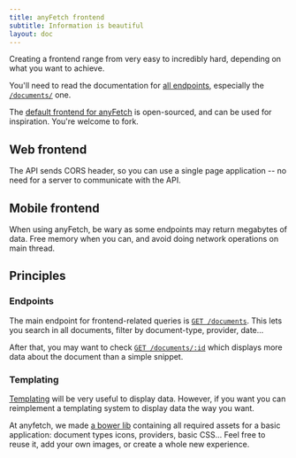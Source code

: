 ```yaml
---
title: anyFetch frontend
subtitle: Information is beautiful
layout: doc
---
```


Creating a frontend range from very easy to incredibly hard, depending on what you want to achieve.

You'll need to read the documentation for [all endpoints](/endpoints), especially the [`/documents/`](/endpoints/#documents) one.

The [default frontend for anyFetch](https://github.com/AnyFetch/app.anyfetch.com) is open-sourced, and can be used for inspiration. You're welcome to fork.

## Web frontend
The API sends CORS header, so you can use a single page application -- no need for a server to communicate with the API.


## Mobile frontend
When using anyFetch, be wary as some endpoints may return megabytes of data. Free memory when you can, and avoid doing network operations on main thread.

## Principles
### Endpoints
The main endpoint for frontend-related queries is [`GET /documents`](/endpoints/#documents-documents-get). This lets you search in all documents, filter by document-type, provider, date...

After that, you may want to check [`GET /documents/:id`](/endpoints/#documents-document-get) which displays more data about the document than a simple snippet.

### Templating
[Templating](/guides/concepts/templating.html) will be very useful to display data.
However, if you want you can reimplement a templating system to display data the way you want.

At anyfetch, we made [a bower lib](https://github.com/AnyFetch/anyfetch-assets) containing all required assets for a basic application: document types icons, providers, basic CSS... Feel free to reuse it, add your own images, or create a whole new experience.

